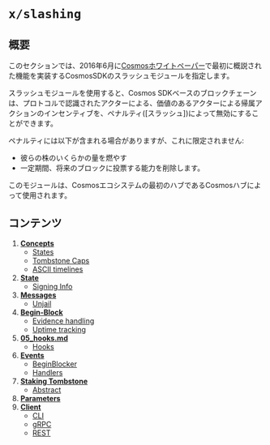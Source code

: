 # `x/slashing`

## 概要

このセクションでは、2016年6月に[Cosmosホワイトペーパー](https://cosmos.network/about/whitepaper)で最初に概説された機能を実装するCosmosSDKのスラッシュモジュールを指定します。

スラッシュモジュールを使用すると、Cosmos SDKベースのブロックチェーンは、プロトコルで認識されたアクターによる、価値のあるアクターによる帰属アクションのインセンティブを、ペナルティ([スラッシュ])によって無効にすることができます。

ペナルティには以下が含まれる場合がありますが、これに限定されません:

- 彼らの株のいくらかの量を燃やす
- 一定期間、将来のブロックに投票する能力を削除します。

このモジュールは、Cosmosエコシステムの最初のハブであるCosmosハブによって使用されます。

## コンテンツ

1. **[Concepts](01_concepts.md)**
   - [States](01_concepts.md#states)
   - [Tombstone Caps](01_concepts.md#tombstone-caps)
   - [ASCII timelines](01_concepts.md#ascii-timelines)
2. **[State](02_state.md)**
   - [Signing Info](02_state.md#signing-info)
3. **[Messages](03_messages.md)**
   - [Unjail](03_messages.md#unjail)
4. **[Begin-Block](04_begin_block.md)**
   - [Evidence handling](04_begin_block.md#evidence-handling)
   - [Uptime tracking](04_begin_block.md#uptime-tracking)
5. **[05_hooks.md](05_hooks.md)**
   - [Hooks](05_hooks.md#hooks)
6. **[Events](06_events.md)**
   - [BeginBlocker](06_events.md#beginblocker)
   - [Handlers](06_events.md#handlers)
7. **[Staking Tombstone](07_tombstone.md)**
   - [Abstract](07_tombstone.md#abstract)
8. **[Parameters](08_params.md)**
9. **[Client](09_client.md)**
    - [CLI](09_client.md#cli)
    - [gRPC](09_client.md#grpc)
    - [REST](09_client.md#rest)
